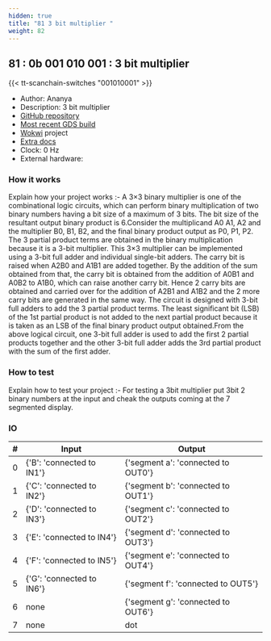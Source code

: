 ```yaml
---
hidden: true
title: "81 3 bit multiplier "
weight: 82
---
```


## 81 : 0b 001 010 001 : 3 bit multiplier 

{{< tt-scanchain-switches "001010001" >}}

* Author: Ananya
* Description: 3 bit multiplier
* [GitHub repository](https://github.com/Ananya3511/tt03-submission-template)
* [Most recent GDS build](https://github.com/Ananya3511/tt03-submission-template/actions/runs/4784140909)
* [Wokwi](https://wokwi.com/projects/362379207695863809) project
* [Extra docs]()
* Clock: 0 Hz
* External hardware: 



### How it works

Explain how your project works :-   A 3×3 binary multiplier is one of the combinational logic circuits, which can perform binary multiplication of two binary numbers having a bit size of a maximum of 3 bits. The bit size of the resultant output binary product is 6.Consider the multiplicand A0 A1, A2 and the multiplier B0, B1, B2, and the final binary product output as P0, P1, P2.     The 3 partial product terms are obtained in the binary multiplication because it is a 3-bit multiplier. This 3×3 multiplier can be implemented using a 3-bit full adder and individual single-bit adders.    The carry bit is raised when A2B0 and A1B1 are added together. By the addition of the sum obtained from that, the carry bit is obtained from the addition of A0B1 and A0B2 to A1B0,  which can raise another carry bit. Hence 2 carry bits are obtained and carried over for the addition of A2B1 and A1B2 and the 2 more carry bits are generated in the same way.   The circuit is designed with 3-bit full adders to add the 3 partial product terms. The least significant bit (LSB) of the 1st partial product is not added to the next partial product because it is taken as an LSB of the final binary product output obtained.From the above logical circuit, one 3-bit full adder is used to add the first 2 partial products   together and the other 3-bit full adder adds the 3rd partial product with the sum of the first adder.


### How to test

Explain how to test your project :- For testing a 3bit multiplier put 3bit 2 binary numbers at the input and cheak the outputs coming at the 7 segmented display.


### IO

| # | Input        | Output       |
|---|--------------|--------------|
| 0 | {'B': 'connected to IN1'}  | {'segment a': 'connected to OUT0'} |
| 1 | {'C': 'connected to IN2'}  | {'segment b': 'connected to OUT1'} |
| 2 | {'D': 'connected to IN3'}  | {'segment c': 'connected to OUT2'} |
| 3 | {'E': 'connected to IN4'}  | {'segment d': 'connected to OUT3'} |
| 4 | {'F': 'connected to IN5'}  | {'segment e': 'connected to OUT4'} |
| 5 | {'G': 'connected to IN6'}  | {'segment f': 'connected to OUT5'} |
| 6 | none  | {'segment g': 'connected to OUT6'} |
| 7 | none  | dot |
